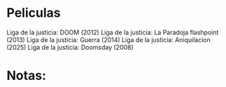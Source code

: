 # Peliculas
Liga de la justicia: DOOM (2012)
Liga de la justicia: La Paradoja flashpoint (2013)
Liga de la justicia: Guerra (2014)
Liga de la justicia: Aniquilacion (2025)
Liga de la justicia: Doomsday (2008)

# Notas: